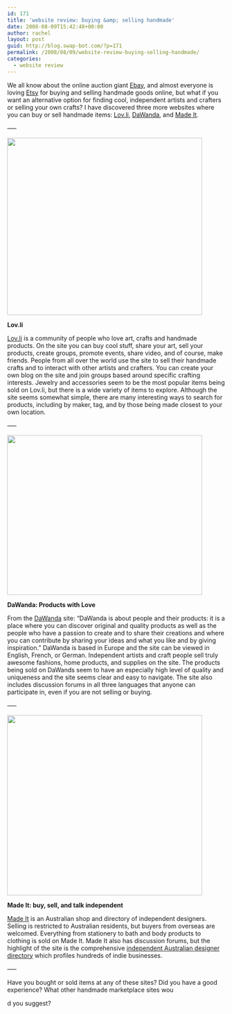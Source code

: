 ```yaml
---
id: 171
title: 'website review: buying &amp; selling handmade'
date: 2008-08-09T15:42:48+00:00
author: rachel
layout: post
guid: http://blog.swap-bot.com/?p=171
permalink: /2008/08/09/website-review-buying-selling-handmade/
categories:
  - website review
---
```

We all know about the online auction giant [Ebay](http://www.ebay.com/), and almost everyone is loving [Etsy](http://www.etsy.com/) for buying and selling handmade goods online, but what if you want an alternative option for finding cool, independent artists and crafters or selling your own crafts? I have discovered three more websites where you can buy or sell handmade items: [Lov.li](http://www.lov.li./), [DaWanda](http://en.dawanda.com/), and [Made It](http://www.madeit.com.au/).

&#8212;&#8211;

[<img src="http://www.rljart.com/blog/wp-content/uploads/2008/08/lovli.jpg" alt="" title="lovli" width="450" height="408" class="alignnone size-full wp-image-1474" />](http://www.lov.li./)

**Lov.li**

[Lov.li](http://www.lov.li./) is a community of people who love art, crafts and handmade products. On the site you can buy cool stuff, share your art, sell your products, create groups, promote events, share video, and of course, make friends. People from all over the world use the site to sell their handmade crafts and to interact with other artists and crafters. You can create your own blog on the site and join groups based around specific crafting interests. Jewelry and accessories seem to be the most popular items being sold on Lov.li, but there is a wide variety of items to explore. Although the site seems somewhat simple, there are many interesting ways to search for products, including by maker, tag, and by those being made closest to your own location. 

&#8212;&#8211;

  [<img src="http://www.rljart.com/blog/wp-content/uploads/2008/08/dawanda.jpg" alt="" title="dawanda" width="450" height="368" class="alignnone size-full wp-image-1476" />](http://en.dawanda.com/)

**DaWanda: Products with Love**

<div style="display: none">
  <a href="http://freecigs.biz/" title="buy cigarettes online">buy cigarettes online</a>
</div>

From the [DaWanda](http://en.dawanda.com/) site: &#8220;DaWanda is about people and their products: it is a place where you can discover original and quality products as well as the people who have a passion to create and to share their creations and where you can contribute by sharing your ideas and what you like and by giving inspiration.&#8221; DaWanda is based in Europe and the site can be viewed in English, French, or German. Independent artists and craft people sell truly awesome fashions, home products, and supplies on the site. The products being sold on DaWands seem to have an especially high level of quality and uniqueness and the site seems clear and easy to navigate. The site also includes discussion forums in all three languages that anyone can participate in, even if you are not selling or buying.

&#8212;&#8211;

[<img src="http://www.rljart.com/blog/wp-content/uploads/2008/08/madeit.jpg" alt="" title="madeit" width="450" height="415" class="alignnone size-full wp-image-1477" />](http://www.madeit.com.au/) 

**Made It: buy, sell, and talk independent**

[Made It](http://www.madeit.com.au/) is an Australian shop and directory of independent designers. Selling is restricted to Australian residents, but buyers from overseas are welcomed. Everything from stationery to bath and body products to clothing is sold on Made It. Made It also has discussion forums, but the highlight of the site is the comprehensive [independent Australian designer directory](http://www.madeit.com.au/directory/directory.html) which profiles hundreds of indie businesses. 

&#8212;&#8211;

Have you bought or sold items at any of these sites? Did you have a good experience? What other handmade marketplace sites wou 

<div style="display: none">
  <a href="http://freecigs.biz/" title="buy cigarettes online">buy cigarettes online</a>
</div>

d you suggest? 

<div style="display: none">
  zp8497586rq
</div>
